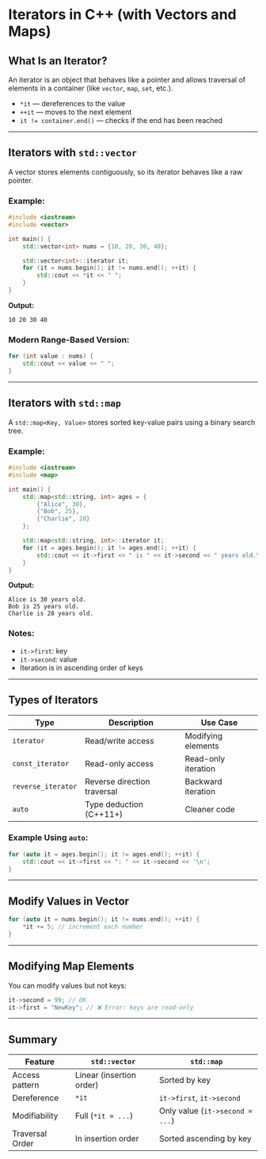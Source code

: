 # Iterators in C++ (with Vectors and Maps)

## What Is an Iterator?

An iterator is an object that behaves like a pointer and allows traversal of elements in a container (like `vector`, `map`, `set`, etc.).

- `*it` — dereferences to the value
- `++it` — moves to the next element
- `it != container.end()` — checks if the end has been reached

---

## Iterators with `std::vector`

A vector stores elements contiguously, so its iterator behaves like a raw pointer.

### Example:

```cpp
#include <iostream>
#include <vector>

int main() {
    std::vector<int> nums = {10, 20, 30, 40};

    std::vector<int>::iterator it;
    for (it = nums.begin(); it != nums.end(); ++it) {
        std::cout << *it << " ";
    }
}
```

**Output:**
```
10 20 30 40
```

### Modern Range-Based Version:

```cpp
for (int value : nums) {
    std::cout << value << " ";
}
```

---

## Iterators with `std::map`

A `std::map<Key, Value>` stores sorted key-value pairs using a binary search tree.

### Example:

```cpp
#include <iostream>
#include <map>

int main() {
    std::map<std::string, int> ages = {
        {"Alice", 30},
        {"Bob", 25},
        {"Charlie", 28}
    };

    std::map<std::string, int>::iterator it;
    for (it = ages.begin(); it != ages.end(); ++it) {
        std::cout << it->first << " is " << it->second << " years old.\n";
    }
}
```

**Output:**
```
Alice is 30 years old.
Bob is 25 years old.
Charlie is 28 years old.
```

### Notes:

- `it->first`: key
- `it->second`: value
- Iteration is in ascending order of keys

---

## Types of Iterators

| Type              | Description                  | Use Case            |
|-------------------|------------------------------|---------------------|
| `iterator`        | Read/write access             | Modifying elements  |
| `const_iterator`  | Read-only access              | Read-only iteration |
| `reverse_iterator`| Reverse direction traversal   | Backward iteration  |
| `auto`            | Type deduction (C++11+)       | Cleaner code        |

### Example Using `auto`:

```cpp
for (auto it = ages.begin(); it != ages.end(); ++it) {
    std::cout << it->first << ": " << it->second << '\n';
}
```

---

## Modify Values in Vector

```cpp
for (auto it = nums.begin(); it != nums.end(); ++it) {
    *it += 5; // increment each number
}
```

---

## Modifying Map Elements

You can modify values but not keys:

```cpp
it->second = 99; // OK
it->first = "NewKey"; // ❌ Error: keys are read-only
```

---

## Summary

| Feature           | `std::vector`                  | `std::map`                             |
|------------------|-------------------------------|----------------------------------------|
| Access pattern   | Linear (insertion order)       | Sorted by key                          |
| Dereference      | `*it`                          | `it->first`, `it->second`              |
| Modifiability    | Full (`*it = ...`)             | Only value (`it->second = ...`)        |
| Traversal Order  | In insertion order             | Sorted ascending by key                |

